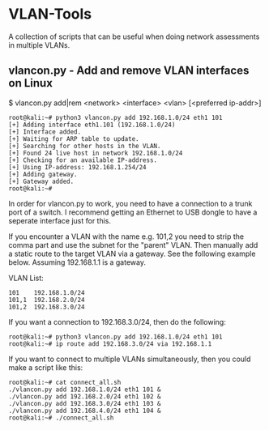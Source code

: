 # VLAN-Tools

A collection of scripts that can be useful when doing network assessments in multiple VLANs.  
  
## vlancon.py - Add and remove VLAN interfaces on Linux  
  
$ vlancon.py add|rem &lt;network&gt; &lt;interface&gt; &lt;vlan&gt; [&lt;preferred ip-addr&gt;]

```
root@kali:~# python3 vlancon.py add 192.168.1.0/24 eth1 101
[+] Adding interface eth1.101 (192.168.1.0/24)  
[+] Interface added.
[+] Waiting for ARP table to update.
[+] Searching for other hosts in the VLAN.
[+] Found 24 live host in network 192.168.1.0/24
[+] Checking for an available IP-address.
[+] Using IP-address: 192.168.1.254/24
[+] Adding gateway.
[+] Gateway added.
root@kali:~#  
```
  
In order for vlancon.py to work, you need to have a connection to a trunk port of a switch. I recommend getting an Ethernet to USB dongle to have a seperate interface just for this.  
  
If you encounter a VLAN with the name e.g. 101,2 you need to strip the comma part and use the subnet for the "parent" VLAN. Then manually add a static route to the target VLAN via a gateway. See the following example below. Assuming 192.168.1.1 is a gateway.
  
VLAN List:
```
101    192.168.1.0/24
101,1  192.168.2.0/24
101,2  192.168.3.0/24
```

If you want a connection to 192.168.3.0/24, then do the following:
```
root@kali:~# python3 vlancon.py add 192.168.1.0/24 eth1 101
root@kali:~# ip route add 192.168.3.0/24 via 192.168.1.1
```
  
If you want to connect to multiple VLANs simultaneously, then you could make a script like this:
```
root@kali:~# cat connect_all.sh
./vlancon.py add 192.168.1.0/24 eth1 101 &
./vlancon.py add 192.168.2.0/24 eth1 102 &
./vlancon.py add 192.168.3.0/24 eth1 103 &
./vlancon.py add 192.168.4.0/24 eth1 104 &
root@kali:~# ./connect_all.sh
```
  
